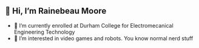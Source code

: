 ## 👋 Hi, I’m Rainebeau Moore

- 🌱 I’m currently enrolled at Durham College for Electromecanical Engineering Technology
- 👀 I’m interested in video games and robots. You know normal nerd stuff
